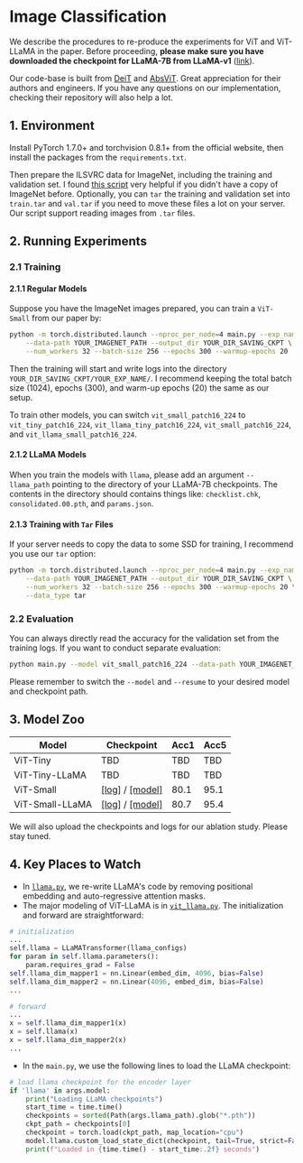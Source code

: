 # Image Classification

We describe the procedures to re-produce the experiments for ViT and ViT-LLaMA in the paper. Before proceeding, **please make sure you have downloaded the checkpoint for LLaMA-7B from LLaMA-v1** ([link](https://github.com/facebookresearch/llama/tree/llama_v1)).

Our code-base is built from [DeiT](https://github.com/facebookresearch/deit) and [AbsViT](https://github.com/bfshi/AbSViT/). Great appreciation for their authors and engineers. If you have any questions on our implementation, checking their repository will also help a lot.

## 1. Environment

Install PyTorch 1.7.0+ and torchvision 0.8.1+ from the official website, then install the packages from the `requirements.txt`.

Then prepare the ILSVRC data for ImageNet, including the training and validation set. I found [this script](https://gist.github.com/bonlime/4e0d236cf98cd5b15d977dfa03a63643) very helpful if you didn't have a copy of ImageNet before. Optionally, you can `tar` the training and validation set into `train.tar` and `val.tar` if you need to move these files a lot on your server. Our script support reading images from `.tar` files.

## 2. Running Experiments

### 2.1 Training

#### 2.1.1 Regular Models

Suppose you have the ImageNet images prepared, you can train a `ViT-Small` from our paper by:

```bash
python -m torch.distributed.launch --nproc_per_node=4 main.py --exp_name YOUR_EXP_NAME --model vit_small_patch16_224 \
    --data-path YOUR_IMAGENET_PATH --output_dir YOUR_DIR_SAVING_CKPT \
    --num_workers 32 --batch-size 256 --epochs 300 --warmup-epochs 20
```
Then the training will start and write logs into the directory `YOUR_DIR_SAVING_CKPT/YOUR_EXP_NAME/`. I recommend keeping the total batch size (1024), epochs (300), and warm-up epochs (20) the same as our setup. 

To train other models, you can switch `vit_small_patch16_224` to `vit_tiny_patch16_224`, `vit_llama_tiny_patch16_224`, `vit_small_patch16_224`, and `vit_llama_small_patch16_224`.

#### 2.1.2 LLaMA Models

When you train the models with `llama`, please add an argument `--llama_path` pointing to the directory of your LLaMA-7B checkpoints. The contents in the directory should contains things like: `checklist.chk`, `consolidated.00.pth`, and `params.json`.

#### 2.1.3 Training with `Tar` Files

If your server needs to copy the data to some SSD for training, I recommend you use our `tar` option:
```bash
python -m torch.distributed.launch --nproc_per_node=4 main.py --exp_name YOUR_EXP_NAME --model vit_small_patch16_224 \
    --data-path YOUR_IMAGENET_PATH --output_dir YOUR_DIR_SAVING_CKPT \
    --num_workers 32 --batch-size 256 --epochs 300 --warmup-epochs 20 \
    --data_type tar
```

### 2.2 Evaluation

You can always directly read the accuracy for the validation set from the training logs. If you want to conduct separate evaluation:

```bash
python main.py --model vit_small_patch16_224 --data-path YOUR_IMAGENET_PATH --eval --resume CHECKPOINT_PATH 
```
Please remember to switch the `--model` and `--resume` to your desired model and checkpoint path.

## 3. Model Zoo

| Model | Checkpoint | Acc1 | Acc5 |
|---|---|---|---|
| ViT-Tiny | TBD | TBD | TBD |
| ViT-Tiny-LLaMA | TBD | TBD | TBD |
ViT-Small | [[log]](https://uofi.box.com/s/3tysel3ss26ujfvp6wasfacz3gby8udy) / [[model]](https://uofi.box.com/s/qbghai9lm4ol1a94vqcrrcwzi97iauf4) | 80.1 | 95.1 |
ViT-Small-LLaMA | [[log]](https://uofi.box.com/s/i3043j40w24ww2qp9t9aaslb597xokld) / [[model]](https://uofi.box.com/s/qccs3qeny9ea52mu6pu8jdiiksa49m1s) | 80.7 | 95.4 |

We will also upload the checkpoints and logs for our ablation study. Please stay tuned.

## 4. Key Places to Watch

* In [`llama.py`](./models/llama.py), we re-write LLaMA's code by removing positional embedding and auto-regressive attention masks.
* The major modeling of ViT-LLaMA is in [`vit_llama.py`](./models/vit_llama.py). The initialization and forward are straightforward:
```python
# initialization
...
self.llama = LLaMATransformer(llama_configs)
for param in self.llama.parameters():
    param.requires_grad = False
self.llama_dim_mapper1 = nn.Linear(embed_dim, 4096, bias=False)
self.llama_dim_mapper2 = nn.Linear(4096, embed_dim, bias=False)
...

# forward
...
x = self.llama_dim_mapper1(x)
x = self.llama(x)
x = self.llama_dim_mapper2(x)
...
``` 
* In the `main.py`, we use the following lines to load the LLaMA checkpoint:
```python
# load llama checkpoint for the encoder layer
if 'llama' in args.model:
    print("Loading LLaMA checkpoints")
    start_time = time.time()
    checkpoints = sorted(Path(args.llama_path).glob("*.pth"))
    ckpt_path = checkpoints[0]
    checkpoint = torch.load(ckpt_path, map_location="cpu")
    model.llama.custom_load_state_dict(checkpoint, tail=True, strict=False)
    print(f"Loaded in {time.time() - start_time:.2f} seconds") 
```
